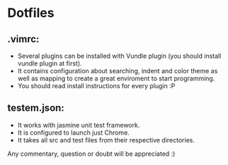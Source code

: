 Dotfiles
========

.vimrc:
-------
* Several plugins can be installed with Vundle plugin (you should install vundle plugin at first).
* It contains configuration about searching, indent and color theme as well as mapping to create a great enviroment to start programming.
* You should read install instructions for every plugin :P

testem.json:
------------
* It works with jasmine unit test framework.
* It is configured to launch just Chrome.
* It takes all src and test files from their respective directories.

Any commentary, question or doubt will be appreciated :)
